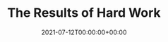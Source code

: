 ---
title: The Results of Hard Work
topic: work
description: The results of hard work aren't always immediately obvious
slug: hard-work
date: 2021-07-12T00:00:00+00:00 
---